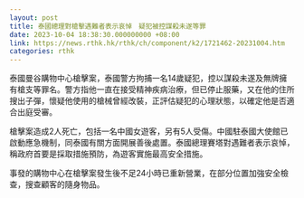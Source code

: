 ```yaml
---
layout: post
title: 泰國總理對槍擊遇難者表示哀悼　疑犯被控謀殺未遂等罪
date: 2023-10-04 18:38:30.000000000 +08:00
link: https://news.rthk.hk/rthk/ch/component/k2/1721462-20231004.htm
categories: rthk
---
```


泰國曼谷購物中心槍擊案，泰國警方拘捕一名14歲疑犯，控以謀殺未遂及無牌擁有槍支等罪名。警方指他一直在接受精神疾病治療，但已停止服藥，又在他的住所搜出子彈，懷疑他使用的槍械曾經改裝，正評估疑犯的心理狀態，以確定他是否適合出庭受審。

槍擊案造成2人死亡，包括一名中國女遊客，另有5人受傷。中國駐泰國大使館已啟動應急機制，同泰國有關方面開展善後處置。泰國總理賽塔對遇難者表示哀悼，稱政府首要是採取措施預防，為遊客實施最高安全措施。

事發的購物中心在槍擊案發生後不足24小時已重新營業，在部分位置加強安全檢查，搜查顧客的隨身物品。
